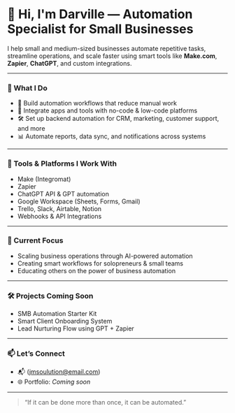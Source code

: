 # 👋 Hi, I'm Darville — Automation Specialist for Small Businesses

I help small and medium-sized businesses automate repetitive tasks, streamline operations, and scale faster using smart tools like **Make.com**, **Zapier**, **ChatGPT**, and custom integrations.

---

### 🔧 What I Do
- 🧩 Build automation workflows that reduce manual work
- 🤖 Integrate apps and tools with no-code & low-code platforms
- 🛠️ Set up backend automation for CRM, marketing, customer support, and more
- 📊 Automate reports, data sync, and notifications across systems

---

### 🧠 Tools & Platforms I Work With
- Make (Integromat)
- Zapier
- ChatGPT API & GPT automation
- Google Workspace (Sheets, Forms, Gmail)
- Trello, Slack, Airtable, Notion
- Webhooks & API Integrations

---

### 📌 Current Focus
- Scaling business operations through AI-powered automation
- Creating smart workflows for solopreneurs & small teams
- Educating others on the power of business automation

---

### 🛠 Projects Coming Soon
- SMB Automation Starter Kit
- Smart Client Onboarding System
- Lead Nurturing Flow using GPT + Zapier

---

### 📫 Let’s Connect

- 📬 (jmsoulution@email.com)
- 🌐 Portfolio: *Coming soon*

---

> “If it can be done more than once, it can be automated.”


<!--
**darville25/darville25** is a ✨ _special_ ✨ repository because its `README.md` (this file) appears on your GitHub profile.

Here are some ideas to get you started:

- 🔭 I’m currently working on ...
- 🌱 I’m currently learning ...
- 👯 I’m looking to collaborate on ...
- 🤔 I’m looking for help with ...
- 💬 Ask me about ...
- 📫 How to reach me: ...
- 😄 Pronouns: ...
- ⚡ Fun fact: ...
-->
